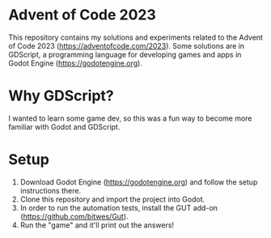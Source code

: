 # Advent of Code 2023

This repository contains my solutions and experiments related to the Advent of Code 2023 (https://adventofcode.com/2023).
Some solutions are in GDScript, a programming language for developing games and apps in Godot Engine (https://godotengine.org).

# Why GDScript?

I wanted to learn some game dev, so this was a fun way to become more familiar with Godot and GDScript.

# Setup

1. Download Godot Engine (https://godotengine.org) and follow the setup instructions there.
2. Clone this repository and import the project into Godot.
3. In order to run the automation tests, install the GUT add-on (https://github.com/bitwes/Gut).
4. Run the "game" and it'll print out the answers!
